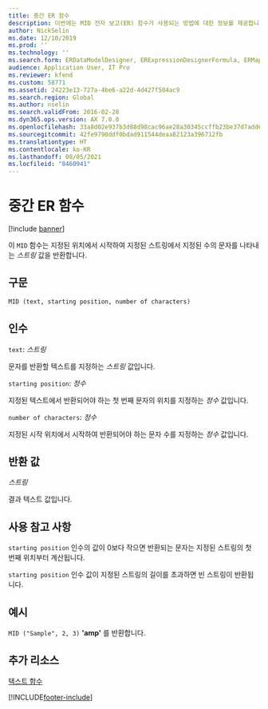 ```yaml
---
title: 중간 ER 함수
description: 이번에는 MID 전자 보고(ER) 함수가 사용되는 방법에 대한 정보를 제공합니다.
author: NickSelin
ms.date: 12/10/2019
ms.prod: ''
ms.technology: ''
ms.search.form: ERDataModelDesigner, ERExpressionDesignerFormula, ERMappedFormatDesigner, ERModelMappingDesigner
audience: Application User, IT Pro
ms.reviewer: kfend
ms.custom: 58771
ms.assetid: 24223e13-727a-4be6-a22d-4d427f504ac9
ms.search.region: Global
ms.author: nselin
ms.search.validFrom: 2016-02-28
ms.dyn365.ops.version: AX 7.0.0
ms.openlocfilehash: 33a8d02e937b3d88d98cac96ae28a30345ccffb23be37d7add67f721dfb9cc70
ms.sourcegitcommit: 42fe9790ddf0bdad911544deaa82123a396712fb
ms.translationtype: HT
ms.contentlocale: ko-KR
ms.lasthandoff: 08/05/2021
ms.locfileid: "8460941"
---
```

# <a name="mid-er-function"></a>중간 ER 함수

[!include [banner](../includes/banner.md)]

이 `MID` 함수는 지정된 위치에서 시작하여 지정된 스트링에서 지정된 수의 문자를 나타내는 *스트링* 값을 반환합니다.

## <a name="syntax"></a>구문

```vb
MID (text, starting position, number of characters)
```

## <a name="arguments"></a>인수

`text`: *스트링*

문자를 반환할 텍스트를 지정하는 *스트링* 값입니다.

`starting position`: *정수*

지정된 텍스트에서 반환되어야 하는 첫 번째 문자의 위치를 지정하는 *정수* 값입니다.

`number of characters`: *정수*

지정된 시작 위치에서 시작하여 반환되어야 하는 문자 수를 지정하는 *정수* 값입니다.

## <a name="return-values"></a>반환 값

*스트링*

결과 텍스트 값입니다.

## <a name="usage-notes"></a>사용 참고 사항

`starting position` 인수의 값이 0보다 작으면 반환되는 문자는 지정된 스트링의 첫 번째 위치부터 계산됩니다.

`starting position` 인수 값이 지정된 스트링의 길이를 초과하면 빈 스트링이 반환됩니다.

## <a name="example"></a>예시

`MID ("Sample", 2, 3)` **'amp'** 를 반환합니다.

## <a name="additional-resources"></a>추가 리소스

[텍스트 함수](er-functions-category-text.md)


[!INCLUDE[footer-include](../../../includes/footer-banner.md)]